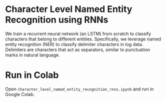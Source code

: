 # Character Level Named Entity Recognition using RNNs

We train a recurrent neural network (an LSTM) from scratch to classify characters that belong to different entities. Specifically, we leverage named entity recognition (NER) to classify delimiter characters in log data. Delimiters are characters that act as separators, similar to punctuation marks in natural language.

# Run in Colab
Open `character_level_named_entity_recognition_rnns.ipynb` and run in Google Colab.
